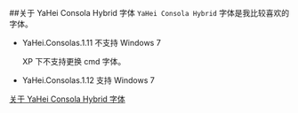 ##关于 YaHei Consola Hybrid 字体
`YaHei Consola Hybrid` 字体是我比较喜欢的字体。

 * YaHei.Consolas.1.11 不支持 Windows 7

    XP 下不支持更换 cmd 字体。

 * YaHei.Consolas.1.12 支持 Windows 7

[关于 YaHei Consola Hybrid 字体](http://www.echold.com/2011/04/%E5%9C%A8windows%E5%91%BD%E4%BB%A4%E6%8F%90%E7%A4%BA%E7%AC%A6%E4%B8%AD%E4%BD%BF%E7%94%A8%E2%80%9Cyahei-consolas-hybrid%E2%80%9D%E5%AD%97%E4%BD%93.html)


